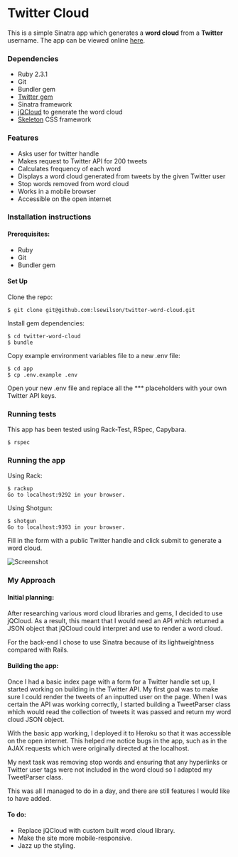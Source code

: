 # Twitter Cloud

This is a simple Sinatra app which generates a **word cloud** from a **Twitter** username. The app can be viewed online [here](https://twittercloud.herokuapp.com).

### Dependencies

 * Ruby 2.3.1
 * Git
 * Bundler gem
 * [Twitter gem](https://github.com/sferik/twitter)
 * Sinatra framework
 * [jQCloud](https://github.com/lucaong/jQCloud) to generate the word cloud
 * [Skeleton](http://getskeleton.com/) CSS framework

### Features
 * Asks user for twitter handle
 * Makes request to Twitter API for 200 tweets
 * Calculates frequency of each word
 * Displays a word cloud generated from tweets by the given Twitter user
 * Stop words removed from word cloud
 * Works in a mobile browser
 * Accessible on the open internet

### Installation instructions

#### Prerequisites:
- Ruby
- Git
- Bundler gem

#### Set Up

Clone the repo:
```
$ git clone git@github.com:lsewilson/twitter-word-cloud.git
```
Install gem dependencies:
```
$ cd twitter-word-cloud
$ bundle
```
Copy example environment variables file to a new .env file:
```
$ cd app
$ cp .env.example .env
```
Open your new .env file and replace all the \*** placeholders with your own Twitter API keys.

### Running tests

This app has been tested using Rack-Test, RSpec, Capybara.

```
$ rspec
```

### Running the app

Using Rack:

```
$ rackup
Go to localhost:9292 in your browser.
```

Using Shotgun:
```
$ shotgun
Go to localhost:9393 in your browser.
```

Fill in the form with a public Twitter handle and click submit to generate a word cloud.

![Screenshot](http://i.imgur.com/PtAvUUll.png)

### My Approach

#### Initial planning:

After researching various word cloud libraries and gems, I decided to use jQCloud. As a result, this meant that I would need an API which returned a JSON object that jQCloud could interpret and use to render a word cloud.

For the back-end I chose to use Sinatra because of its lightweightness compared with Rails.

#### Building the app:

Once I had a basic index page with a form for a Twitter handle set up, I started working on building in the Twitter API. My first goal was to make sure I could render the tweets of an inputted user on the page. When I was certain the API was working correctly, I started building a TweetParser class which would read the collection of tweets it was passed and return my word cloud JSON object. 

With the basic app working, I deployed it to Heroku so that it was accessible on the open internet. This helped me notice bugs in the app, such as in the AJAX requests which were originally directed at the localhost.

My next task was removing stop words and ensuring that any hyperlinks or Twitter user tags were not included in the word cloud so I adapted my TweetParser class.

This was all I managed to do in a day, and there are still features I would like to have added.

#### To do:

* Replace jQCloud with custom built word cloud library.
* Make the site more mobile-responsive.
* Jazz up the styling.
